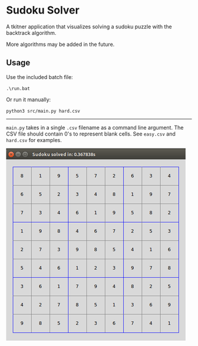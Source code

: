 # Sudoku Solver

A tkitner application that visualizes solving a sudoku puzzle with the backtrack algorithm.

More algorithms may be added in the future.

## Usage

Use the included batch file:

```
.\run.bat
```

Or run it manually:

```
python3 src/main.py hard.csv
```

- - -

`main.py` takes in a single `.csv` filename as a command line argument. The CSV file should contain 0's to represent blank cells. See `easy.csv` and `hard.csv` for examples.


![screenshot of solved sudoku](screen.png)
